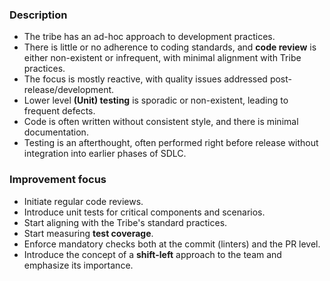 ### Description

-   The tribe has an ad-hoc approach to development practices.
-   There is little or no adherence to coding standards, and **code review** is either non-existent or infrequent, with minimal alignment with Tribe practices.
-   The focus is mostly reactive, with quality issues addressed post-release/development.
-   Lower level **(Unit) testing** is sporadic or non-existent, leading to frequent defects.
-   Code is often written without consistent style, and there is minimal documentation.
-   Testing is an afterthought, often performed right before release without integration into earlier phases of SDLC.

### Improvement focus

-   Initiate regular code reviews.
-   Introduce unit tests for critical components and scenarios.
-   Start aligning with the Tribe's standard practices.
-   Start measuring **test coverage**.
-   Enforce mandatory checks both at the commit (linters) and the PR level.
-   Introduce the concept of a **shift-left** approach to the team and emphasize its importance.
